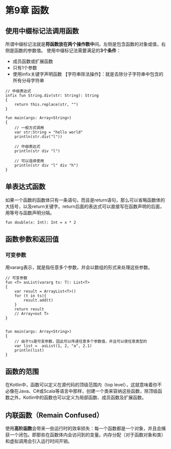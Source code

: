 # 第9章 函数
## 使用中缀标记法调用函数
所谓中缀标记法就是**将函数放在两个操作数中**间。左侧是包含函数的对象或值，右侧是函数的参数值。
使用中缀标记法需要满足的**3个条件**：
+ 成员函数或扩展函数
+ 只有1个参数
+ 使用infix关键字声明函数
【字符串除法操作】：就是去除分子字符串中包含的所有分母字符串
```
// 中缀表达式
infix fun String.div(str: String): String
{
    return this.replace(str, "")
}

fun main(args: Array<String>)
{
    // 一般方式调用
    var str:String = "hello world"
    println(str.div("l"))

    // 中缀表达式
    println(str div "l")

    // 可以连续使用
    println(str div "l" div "h")
}
```
## 单表达式函数
如果一个函数的函数体只有一条语句，而且是return语句，那么可以省略函数体的大括号，以及return关键字。return后面的表达式可以直接写在函数声明的后面，用等号与函数声明分隔。
```
fun double(x: Int): Int = x * 2
```
## 函数参数和返回值
### 可变参数
用vararg表示，就是指任意多个参数，并会以数组的形式来处理这些参数。
```
// 可变参数
fun <T> asList(vararg ts: T): List<T>
{
    var result = ArrayList<T>()
    for (t in ts){
        result.add(t)
    }
    return result
    // Array<out T>
}


fun main(args: Array<String>)
{
    // 由于ts是可变参数，因此可以传递任意多个参数值，并且可以使任意类型的
    var list =  asList(1, 2, "a", 2.1)
    println(list)
}
```

## 函数的范围
在Kotlin中，函数可以定义在源代码的顶级范围内（top level），这就意味着你不必像在Java、C#或Scala等语言中那样，创建一个类来容纳这些函数，除顶级函数之外，Kotlin中的函数也可以定义为局部函数、成员函数及扩展函数。

## 内联函数（Remain Confused）
使用**高阶函数**会带来一些运行时的效率损失：每一个函数都是一个对象，并且会捕获一个闭包。即那些在函数体内会访问到的变量。内存分配（对于函数对象和类）和虚拟调用会引入运行时间开销。
